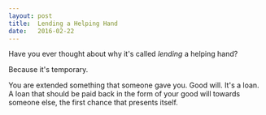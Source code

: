 ```yaml
---
layout: post
title:  Lending a Helping Hand
date:   2016-02-22
---
```


Have you ever thought about why it's called *lending* a helping hand?

Because it's temporary.

You are extended something that someone gave you. Good will. It's a loan. A loan that should be paid back in the form of your good will towards someone else, the first chance that presents itself.
